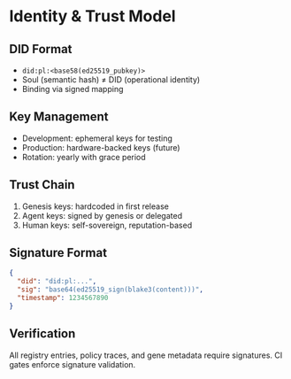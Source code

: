 # Identity & Trust Model

## DID Format
- `did:pl:<base58(ed25519_pubkey)>`
- Soul (semantic hash) ≠ DID (operational identity)
- Binding via signed mapping

## Key Management
- Development: ephemeral keys for testing
- Production: hardware-backed keys (future)
- Rotation: yearly with grace period

## Trust Chain
1. Genesis keys: hardcoded in first release
2. Agent keys: signed by genesis or delegated
3. Human keys: self-sovereign, reputation-based

## Signature Format
```json
{
  "did": "did:pl:...",
  "sig": "base64(ed25519_sign(blake3(content)))",
  "timestamp": 1234567890
}
```

## Verification
All registry entries, policy traces, and gene metadata require signatures.
CI gates enforce signature validation.